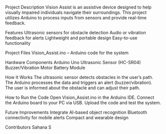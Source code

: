 Project Description
Vision Assist is an assistive device designed to help visually impaired individuals navigate their surroundings. This project utilizes Arduino to process inputs from sensors and provide real-time feedback.

Features
Ultrasonic sensors for obstacle detection
Audio or vibration feedback for alerts
Lightweight and portable design
Easy-to-use functionality

Project Files
Vision_Assist.ino – Arduino code for the system

Hardware Components
Arduino Uno
Ultrasonic Sensor (HC-SR04)
Buzzer/Vibration Motor
Battery Module

How It Works
The ultrasonic sensor detects obstacles in the user’s path.
The Arduino processes the data and triggers an alert (buzzer/vibration).
The user is informed about the obstacle and can adjust their path.

How to Run the Code
Open Vision_Assist.ino in the Arduino IDE.
Connect the Arduino board to your PC via USB.
Upload the code and test the system.

Future Improvements
Integrate AI-based object recognition
Bluetooth connectivity for mobile alerts
Compact and wearable design

Contributors
Sahana S
